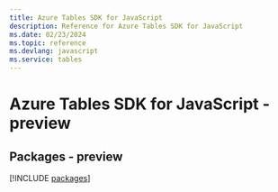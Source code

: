 ```yaml
---
title: Azure Tables SDK for JavaScript
description: Reference for Azure Tables SDK for JavaScript
ms.date: 02/23/2024
ms.topic: reference
ms.devlang: javascript
ms.service: tables
---
```

# Azure Tables SDK for JavaScript - preview
## Packages - preview
[!INCLUDE [packages](tables-index.md)]